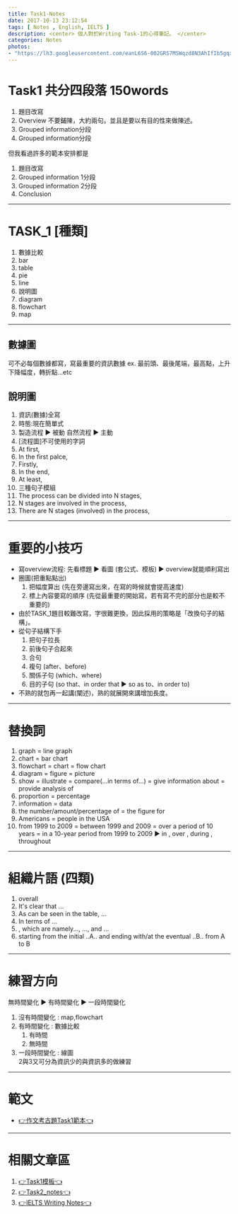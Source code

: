 ```yaml
---
title: Task1-Notes
date: 2017-10-13 23:12:54
tags: [ Notes , English, IELTS ]
description: <center> 個人對於Writing Task-1的心得筆記。 </center>
categories: Notes
photos:
- "https://lh3.googleusercontent.com/eanL6S6-002GRS7MSWqzd8N3AhIfIb5gqxqPPzvlXrt5xO708wyZwN4tGeaAo_sdntf3hIeWj0M2VY9YG72_C8OJZMfZoAPrmUQ39nB1bSpLaK40Nzw8ZHurXLK6s3WExebwWl-cl_KXt88i-9jafL1KKScWFldX9P_qWqDeLKxbfC6wvTvEUNp0FuOPerYLx4rYkOEz-lcIXelxKcPaFZ-TpFGH2zDGi1R7ZcKW9ZjhqKSDE4VkD_vinORy4IViA7y7mkUfF95A4dYjJkAet2Ta-5ib4Wzmua-uyBUliHS_UxxKudNMxt51-2V_TYwiAh_hiIRZf1v46wtnK9rW8WK9mH90TTIdxB6W98gUpKFTnUJY4-11QXmnccJRFcAICccGolmhjqXRdREMgZfShfnO9FDAaYaH629biindiyg2_VHj1IZHkRtx8yipKqxq_cND9jvXt27nm30JHbXT0Vy3sC_ZrcXTcP5NfHTGl0mz1iRuSvHEtB2UqkNPicJoDV9jPSU6RCQPzwrwKzbfxHKRCLdoOq2AvbAtIBj1Yvrxbu-sJph4MK8OtPYDELQ9yDQCS9NLsHDBXUEx5K5yCjDo3taNVqYe8zvLRvDekVH4xeot9zcECl-jvTuo-l5gnLKGd2xIz5n4z8CXbE03zsyJ82PcWKC5d6zcUZyCNu4KlgNUlqnWvo99yBa2TaZR8Oo_wO1xTiqiSd9MACYOsbJA8e5wP-yyTPYJ19zICmpIGSnXBA=w2160-h1216-no"
---
```

# Task1 共分四段落 150words
1. 題目改寫
2. Overview 不要鋪陳，大約兩句。並且是要以有目的性來做陳述。
3. Grouped information分段
4. Grouped information分段

<!--more-->

但我看過許多的範本安排都是
1. 題目改寫
2. Grouped information 1分段
3. Grouped information 2分段
4. Conclusion

---
# TASK_1 [種類]
1. 數據比較
  1. bar
  2. table
  3. pie
  4. line
2. 說明圖
  1. diagram
  2. flowchart
  3. map
---
## 數據圖
可不必每個數據都寫，寫最重要的資訊數據
ex. 最前頭、最後尾端，最高點，上升下降幅度，轉折點...etc

## 說明圖
1. 資訊(數據)全寫
2. 時態:現在簡單式
3. 製造流程 ► 被動
   自然流程 ► 主動
4. [流程圖]不可使用的字詞
  1. At first,
  2. In the first palce,
  3. Firstly,
  4. In the end,
  5. At least,
5. 三種句子模組
  1. The process can be divided into N stages,
  2. N stages are involved in the process,
  3. There are N stages (involved) in the process,
---
# 重要的小技巧
- 寫overview流程: 先看標題 ► 看圖 (套公式、模板) ► overview就能順利寫出
- 圈圖(把重點點出)
  1. 把幅度算出 (先在旁邊寫出來，在寫的時候就會提高速度)
  2. 標上內容要寫的順序 (先從最重要的開始寫，若有寫不完的部分也是較不重要的)
- 由於TASK_1題目較難改寫，字很難更換，因此採用的策略是「改換句子的結構」。
- 從句子結構下手
  1. 把句子拉長
  2. 前後句子合起來
    1. 合句
    2. 複句 (after、before)
    3. 關係子句 (which、where)
    4. 目的子句 (so that、in order that ► so as to、in order to)
- 不熟的就包再一起講(闡述)，熟的就展開來講增加長度。
---
# 替換詞
1. graph = line graph
2. chart = bar chart
3. flowchart = chart = flow chart
4. diagram = figure = picture
5. show = illustrate = compare(...in terms of...) = give information about = provide analysis of
6. proportion = percentage
7. information = data
8. the number/amount/percentage of = the figure for
9. Americans = people in the USA
10. from 1999 to 2009 = between 1999 and 2009 = over a period of 10 years = in a 10-year period from 1999 to 2009
   ► in , over  , during , throughout
---
# 組織片語 (四類)
1. overall
2. It's clear that ...
3. As can be seen in the table, ...
4. In terms of ...
5. , which are namely..., ..., and ...
6. starting from the initial ..A.. and ending with/at the eventual ..B.. from A to B  
---
# 練習方向
無時間變化 ► 有時間變化 ► 一段時間變化
1. 沒有時間變化 : map,flowchart
2. 有時間變化 : 數據比較
    1. 有時間           
    2. 無時間           
3. 一段時間變化 : 線圖    
2與3又可分為資訊少的與資訊多的做練習
---

# 範文
- [👉作文考古題Task1範本👈](https://zhuanlan.zhihu.com/IELTS-writing-samples?topic=IELTS%EF%BC%88%E9%9B%85%E6%80%9D%EF%BC%89)

---
# 相關文章區
1. [👉Task1模板👈](https://chiehpower.github.io/2018/02/16/Task1-template/)
2. [👉Task2_notes👈](https://chiehpower.github.io/2017/10/17/Task2/#more)
3. [👉IELTS Writing Notes👈](http://localhost:4000/2018/05/16/IELTS_Writing_skills/)
